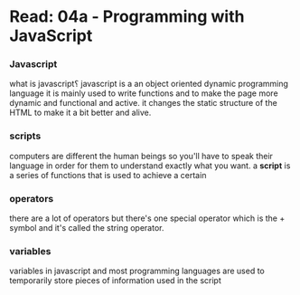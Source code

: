 # Read: 04a - Programming with JavaScript
### Javascript
what is javascript؟
javascript is a an object oriented dynamic programming language
it is mainly used to write functions and to make the page more dynamic and functional and active.
it changes the static structure of the HTML to make it a bit better and alive.
### scripts
computers are different the human beings so you'll have to speak their language in order for them to understand exactly what you want.
a **script** is a series of functions that is used to achieve a certain 
### operators 
there are a lot of operators but there's one special operator which is the + symbol and it's called the string operator.
### variables
variables in javascript and most programming languages are used to temporarily store pieces of information used in the script